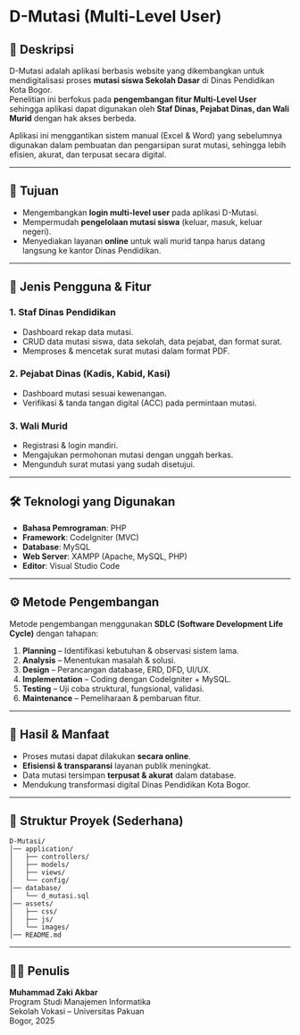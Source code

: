 # D-Mutasi (Multi-Level User)

## 📌 Deskripsi  
D-Mutasi adalah aplikasi berbasis website yang dikembangkan untuk mendigitalisasi proses **mutasi siswa Sekolah Dasar** di Dinas Pendidikan Kota Bogor.  
Penelitian ini berfokus pada **pengembangan fitur Multi-Level User** sehingga aplikasi dapat digunakan oleh **Staf Dinas, Pejabat Dinas, dan Wali Murid** dengan hak akses berbeda.  

Aplikasi ini menggantikan sistem manual (Excel & Word) yang sebelumnya digunakan dalam pembuatan dan pengarsipan surat mutasi, sehingga lebih efisien, akurat, dan terpusat secara digital.  

---

## 🎯 Tujuan  
- Mengembangkan **login multi-level user** pada aplikasi D-Mutasi.  
- Mempermudah **pengelolaan mutasi siswa** (keluar, masuk, keluar negeri).  
- Menyediakan layanan **online** untuk wali murid tanpa harus datang langsung ke kantor Dinas Pendidikan.  

---

## 👥 Jenis Pengguna & Fitur  

### 1. **Staf Dinas Pendidikan**
- Dashboard rekap data mutasi.  
- CRUD data mutasi siswa, data sekolah, data pejabat, dan format surat.  
- Memproses & mencetak surat mutasi dalam format PDF.  

### 2. **Pejabat Dinas (Kadis, Kabid, Kasi)**
- Dashboard mutasi sesuai kewenangan.  
- Verifikasi & tanda tangan digital (ACC) pada permintaan mutasi.  

### 3. **Wali Murid**
- Registrasi & login mandiri.  
- Mengajukan permohonan mutasi dengan unggah berkas.  
- Mengunduh surat mutasi yang sudah disetujui.  

---

## 🛠️ Teknologi yang Digunakan  
- **Bahasa Pemrograman**: PHP  
- **Framework**: CodeIgniter (MVC)  
- **Database**: MySQL  
- **Web Server**: XAMPP (Apache, MySQL, PHP)  
- **Editor**: Visual Studio Code  

---

## ⚙️ Metode Pengembangan  
Metode pengembangan menggunakan **SDLC (Software Development Life Cycle)** dengan tahapan:  
1. **Planning** – Identifikasi kebutuhan & observasi sistem lama.  
2. **Analysis** – Menentukan masalah & solusi.  
3. **Design** – Perancangan database, ERD, DFD, UI/UX.  
4. **Implementation** – Coding dengan CodeIgniter + MySQL.  
5. **Testing** – Uji coba struktural, fungsional, validasi.  
6. **Maintenance** – Pemeliharaan & pembaruan fitur.  

---

## 🚀 Hasil & Manfaat  
- Proses mutasi dapat dilakukan **secara online**.  
- **Efisiensi & transparansi** layanan publik meningkat.  
- Data mutasi tersimpan **terpusat & akurat** dalam database.  
- Mendukung transformasi digital Dinas Pendidikan Kota Bogor.  

---

## 📂 Struktur Proyek (Sederhana)  
```
D-Mutasi/
│── application/
│   ├── controllers/
│   ├── models/
│   ├── views/
│   └── config/
│── database/
│   └── d_mutasi.sql
│── assets/
│   ├── css/
│   ├── js/
│   └── images/
│── README.md
```

---

## 👨‍🎓 Penulis  
**Muhammad Zaki Akbar**  
Program Studi Manajemen Informatika  
Sekolah Vokasi – Universitas Pakuan  
Bogor, 2025  
